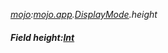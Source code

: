 _[mojo](../../modules/mojo/mojo-module.md):[mojo.app](../../modules/mojo/mojo-app.md).[DisplayMode](../../modules/mojo/mojo-app-displaymode.md).height_
##### Field height:[Int](../../modules/wonkey/wonkey-types-int.md)
